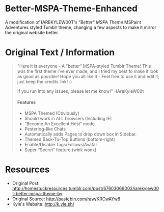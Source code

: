 # Better-MSPA-Theme-Enhanced
A modification of IAREKYLEW00T's *"Better" MSPA Theme* MSPaint Adventures styled Tumblr theme, changing a few aspects to make it mirror the original website better.

# Original Text / Information
>"Here it is everyone - A “better” MSPA-styled Tumblr Theme! This was the first theme I’ve ever made, and I tried my best to make it look as good as possible! Hope you all like it - Feel free to use it and edit it; just keep the credits link! :)
>
>If you run into any issues, please let me know!" -IAreKyleW00t
>
>#### Features
>- MSPA Themed (Obviously)
>- Should work in ALL browsers (Including IE)
>- “Become An Excellent Host” mode
>- Pesterlog-like Chats
>- Automatically adds Pages to drop down box in Sidebar.
>- Themed Back-To-Top Buttons (bottom-right)
>- Enable/Disable Tags/Follows/Avatar
>- Super “Secret” feature (wink wonk)

# Resources
- Original Post: http://homestuckresources.tumblr.com/post/67603069003/iarekylew00t-better-mspa-theme-by
- Original Source: http://pastebin.com/raw/KRCwAYw8
- Kyle's Website: http://k.yle.sh/

